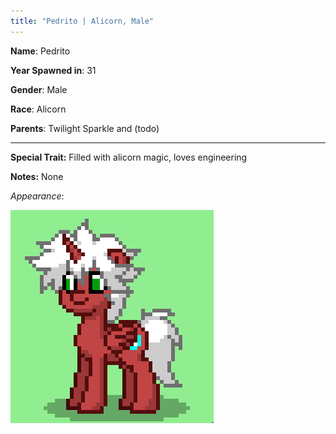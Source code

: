 ```yaml
---
title: "Pedrito | Alicorn, Male"
---
```


**Name**: Pedrito

**Year Spawned in**: 31

**Gender**: Male

**Race**: Alicorn

**Parents**: Twilight Sparkle and (todo)

---

**Special Trait:** Filled with alicorn magic, loves engineering

**Notes:** 
None

*Appearance*:

![Pedrito](../../../static/img/pedrito.png)
